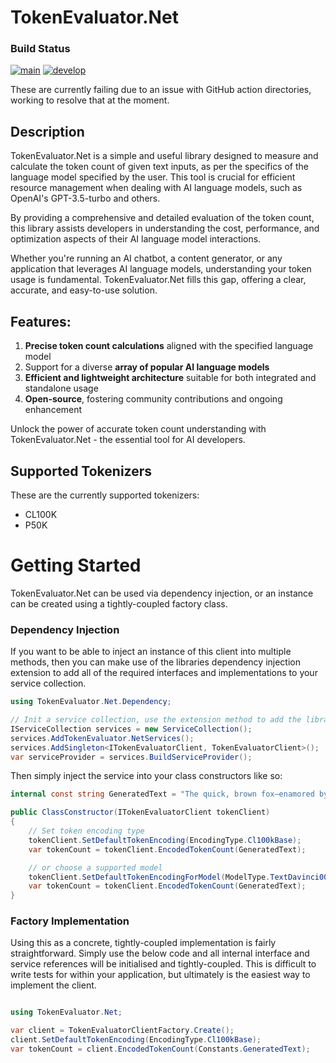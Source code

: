 # TokenEvaluator.Net

### Build Status
[![main](https://github.com/JoeTomkinson/TokenEvaluator.Net/actions/workflows/main-build.yml/badge.svg)](https://github.com/JoeTomkinson/TokenEvaluator.Net/actions/workflows/main-build.yml)
[![develop](https://github.com/JoeTomkinson/TokenEvaluator.Net/actions/workflows/develop-build.yml/badge.svg)](https://github.com/JoeTomkinson/TokenEvaluator.Net/actions/workflows/develop-build.yml)

These are currently failing due to an issue with GitHub action directories, working to resolve that at the moment.

## Description
TokenEvaluator.Net is a simple and useful library designed to measure and calculate the token count of given text inputs, as per the specifics of the language model specified by the user. This tool is crucial for efficient resource management when dealing with AI language models, such as OpenAI's GPT-3.5-turbo and others.

By providing a comprehensive and detailed evaluation of the token count, this library assists developers in understanding the cost, performance, and optimization aspects of their AI language model interactions.

Whether you're running an AI chatbot, a content generator, or any application that leverages AI language models, understanding your token usage is fundamental. TokenEvaluator.Net fills this gap, offering a clear, accurate, and easy-to-use solution.

## Features:

1. **Precise token count calculations** aligned with the specified language model
2. Support for a diverse **array of popular AI language models**
3. **Efficient and lightweight architecture** suitable for both integrated and standalone usage
4. **Open-source**, fostering community contributions and ongoing enhancement

Unlock the power of accurate token count understanding with TokenEvaluator.Net - the essential tool for AI developers.

## Supported Tokenizers
These are the currently supported tokenizers:

- CL100K
- P50K

# Getting Started

TokenEvaluator.Net can be used via dependency injection, or an instance can be created using a tightly-coupled factory class.

### Dependency Injection
If you want to be able to inject an instance of this client into multiple methods, then you can make use of the libraries dependency injection extension to add all of the required interfaces and implementations to your service collection.

```C#
using TokenEvaluator.Net.Dependency;

// Init a service collection, use the extension method to add the library services.
IServiceCollection services = new ServiceCollection();
services.AddTokenEvaluator.NetServices();
services.AddSingleton<ITokenEvaluatorClient, TokenEvaluatorClient>();
var serviceProvider = services.BuildServiceProvider();
```

Then simply inject the service into your class constructors like so:

```C#
internal const string GeneratedText = "The quick, brown fox—enamored by the moonlit night—jumped over 10 lazily sleeping dogs near 123 Elm St. at approximately 7:30 PM. Isn't text tokenization interesting?";

public ClassConstructor(ITokenEvaluatorClient tokenClient)
{
    // Set token encoding type
    tokenClient.SetDefaultTokenEncoding(EncodingType.Cl100kBase);
    var tokenCount = tokenClient.EncodedTokenCount(GeneratedText);

    // or choose a supported model
    tokenClient.SetDefaultTokenEncodingForModel(ModelType.TextDavinci003);
    var tokenCount = tokenClient.EncodedTokenCount(GeneratedText);
}
```

### Factory Implementation

Using this as a concrete, tightly-coupled implementation is fairly straightforward. Simply use the below code and all internal interface and service references will be initialised and tightly-coupled. This is difficult to write tests for within your application, but ultimately is the easiest way to implement the client.

```C#

using TokenEvaluator.Net;

var client = TokenEvaluatorClientFactory.Create();
client.SetDefaultTokenEncoding(EncodingType.Cl100kBase);
var tokenCount = client.EncodedTokenCount(Constants.GeneratedText);
```
